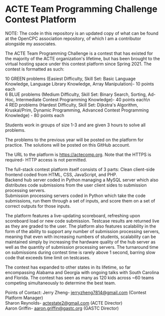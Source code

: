 # ACTE Team Programming Challenge Contest Platform

NOTE: The code in this repository is an updated copy of what can be found at the OpenCPC association repository, of which I am a contributor alongside my associates.

The ACTE Team Programming Challenge is a contest that has existed for the majority of the ACTE organization's lifetime, but has been brought to the virtual hosting space under this contest platform since Spring 2021. The contest is formatted as such:

10 GREEN problems (Easiest Difficulty, Skill Set: Basic Language Knowledge, Language Library Knowledge, Array Manipulation)- 10 points each <br />
6 BLUE problems (Medium Difficulty, Skill Set: Binary Search, Sorting, Ad-Hoc, Intermediate Contest Programming Knowledge)- 40 points each\n <br />
4 RED problems (Hardest Difficulty, Skill Set: Dijkstra's Algorithm, Kruskal/Prim, Dynamic Programming, Advanced Contest Programming Knowledge) - 80 points each

Students work in groups of size 1-3 and are given 3 hours to solve all problems.

The problems to the previous year will be posted on the platform for practice. The solutions will be posted on this GitHub account.

The URL to the platform is https://actecomp.org. Note that the HTTPS is required- HTTP access is not permitted.

The full-stack contest platform itself consists of 3 parts:
Clean client-side frontend coded from HTML, CSS, JavaScript, and PHP. <br />
Backend hub server coded in Python managing a MySQL server which also distributes code submissions from the user client sides to submission processing servers. <br />
Submission processing servers coded in Python which take the code submissions, run them through a set of inputs, and score them on a set of correct outputs for those inputs.

The platform features a live-updating scoreboard, refreshing upon scoreboard load or new code submission. Testcase results are returned live as they are graded to the user. The platform also features scalability in the form of the ability to support any number of submission processing servers, meaning that even with increasing numbers of students, scalability can be maintained simply by increasing the hardware quality of the hub server as well as the quantity of submission processing servers. The turnaround time on submissions during contest time is rarely above 1 second, barring slow code that exceeds time limit on testcases.

The contest has expanded to other states in its lifetime, so far encompassing Alabama and Georgia with ongoing talks with South Carolina and Florida. The contest has seen as many as 120 kids across ~60 teams competing simultaneously to determine the best team.

Points of Contact:
Jerry Zheng- jerryzheng7814@gmail.com (Contest Platform Manager) <br />
Sharon Reynolds- actestate2@gmail.com (ACTE Director) <br />
Aaron Griffin- aaron.griffin@gastc.org (GASTC Director) <br />
